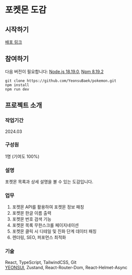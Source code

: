 # 포켓몬 도감

## 시작하기

[배포 링크](https://pokemons-ecru.vercel.app/)

## 참여하기

다음 버전이 필요합니다: [Node.js 18.19.0](https://nodejs.org/ca/blog/release/v18.19.0), [Npm 8.19.2](https://www.npmjs.com/package/npm/v/8.19.2)

```
git clone https://github.com/YeonsuBaek/pokemon.git
npm install
npm run dev
```

## 프로젝트 소개

### 작업기간

2024.03

### 구성원

1명 (기여도 100%)

### 설명

포켓몬 목록과 상세 설명을 볼 수 있는 도감입니다.

### 업무

1. 포켓몬 API를 활용하여 포켓몬 정보 패칭
2. 포켓몬 한글 이름 출력
3. 포켓몬 번호 검색 기능
4. 포켓몬 목록 무한스크롤 페이지네이션
5. 포켓몬 클릭 시 디테일 및 진화 단계 데이터 패칭
6. 렌더링, SEO, 퍼포먼스 최적화

### 기술

React, TypeScript, TailwindCSS, Git  
[YEONSUI](https://github.com/YeonsuBaek/yeonsui), Zustand, React-Router-Dom, React-Helmet-Async
